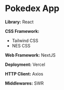 # Pokedex App
**Library:** React

**CSS Framework:**
<ul>
    <li>Tailwind CSS</li>
    <li>NES CSS</li>
</ul>


**Web Framework:** NextJS

**Deployment:** Vercel

**HTTP Client:** Axios

**Middlewares:** SWR
